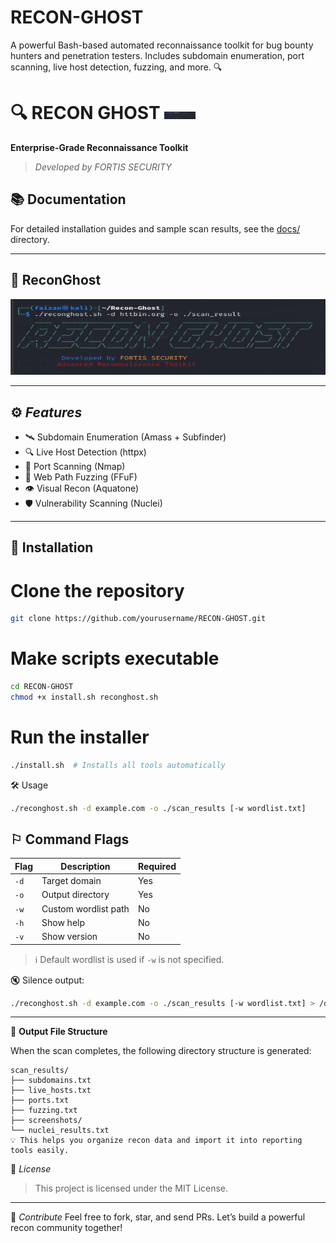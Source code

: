 # RECON-GHOST

A powerful Bash-based automated reconnaissance toolkit for bug bounty hunters and penetration testers. Includes subdomain enumeration, port scanning, live host detection, fuzzing, and more. 🔍


# 🔍 RECON GHOST <img src="screenshot.png" width="50"> 

**Enterprise-Grade Reconnaissance Toolkit**  
>*Developed by FORTIS SECURITY*  


## 📚 Documentation

For detailed installation guides and sample scan results, see the [docs/](/docs/) directory.


---

## 📸 ReconGhost

<img src="screenshot.png" width="900">

---


## ⚙️ *Features*

- 🛰️ Subdomain Enumeration (Amass + Subfinder)
- 🔍 Live Host Detection (httpx)
- 🔌 Port Scanning (Nmap)
- 📂 Web Path Fuzzing (FFuF)
- 👁️ Visual Recon (Aquatone)
- 🛡️ Vulnerability Scanning (Nuclei)

---

## 🔗 **Installation**

# Clone the repository
```bash
git clone https://github.com/yourusername/RECON-GHOST.git
```

# Make scripts executable
```bash
cd RECON-GHOST
chmod +x install.sh reconghost.sh
```

# Run the installer
```bash
./install.sh  # Installs all tools automatically
```

🛠 Usage
```bash
./reconghost.sh -d example.com -o ./scan_results [-w wordlist.txt]
```


## ⚐  Command Flags

| Flag | Description          | Required |
|------|----------------------|----------|
| `-d` | Target domain        | Yes      |
| `-o` | Output directory     | Yes      |
| `-w` | Custom wordlist path | No       |
| `-h` | Show help            | No       |
| `-v` | Show version         | No       |


> ℹ️ Default wordlist is used if `-w` is not specified.  



🔇 Silence output:
```bash
./reconghost.sh -d example.com -o ./scan_results [-w wordlist.txt] > /dev/null 2>&1
```

---


📂 **Output File Structure**

When the scan completes, the following directory structure is generated:

```
scan_results/
├── subdomains.txt
├── live_hosts.txt
├── ports.txt
├── fuzzing.txt
├── screenshots/
└── nuclei_results.txt
💡 This helps you organize recon data and import it into reporting tools easily.
```



📄 *License*
> This project is licensed under the MIT License.
---
🤝 *Contribute*
Feel free to fork, star, and send PRs.
Let’s build a powerful recon community together! 


